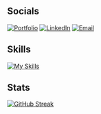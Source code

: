## Socials
[![Portfolio](https://img.shields.io/badge/Portfolio-Andrew-success?style=flat&logo=A-Frame)](https://millsdev.vercel.app/)
[![LinkedIn](https://img.shields.io/badge/LinkedIn-Andrew-blue?style=flat&logo=linkedin)](https://www.linkedin.com/in/amills25/)
[![Email](https://img.shields.io/badge/Email-awmills25@gmail.com-red?style=flat&logo=Minutemailer)](mailto:awmills25@gmail.com)

## Skills
[![My Skills](https://skillicons.dev/icons?i=git,html,css,sass,tailwind,bootstrap,js,ts,react,nextjs,py,django,php,laravel,postgres,graphql,ai,vercel,firebase,netlify,docker,postman,vscode)](https://skillicons.dev)

## Stats
[![GitHub Streak](https://streak-stats.demolab.com?user=amills25&theme=solarized-light&mode=weekly&exclude_days=Sun%2CSat)](https://git.io/streak-stats)

<!--
**amills25/amills25** is a ✨ _special_ ✨ repository because its `README.md` (this file) appears on your GitHub profile.

Here are some ideas to get you started:

- 🔭 I’m currently working on ...
- 🌱 I’m currently learning ...
- 👯 I’m looking to collaborate on ...
- 🤔 I’m looking for help with ...
- 💬 Ask me about ...
- 📫 How to reach me: ...
- 😄 Pronouns: ...
- ⚡ Fun fact: ...
-->

